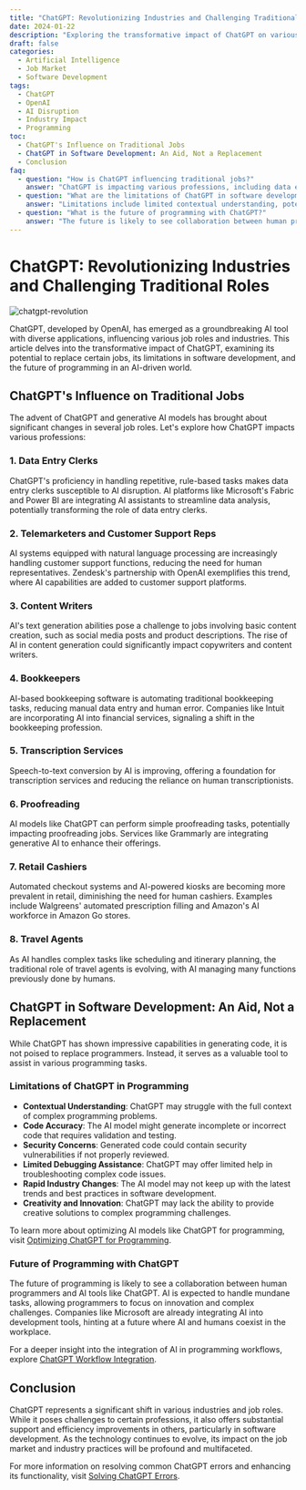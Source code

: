 ```yaml
---
title: "ChatGPT: Revolutionizing Industries and Challenging Traditional Roles"
date: 2024-01-22
description: "Exploring the transformative impact of ChatGPT on various job roles and industries, its integration in software development, and the evolving future of programming in an AI-driven world."
draft: false
categories:
  - Artificial Intelligence
  - Job Market
  - Software Development
tags:
  - ChatGPT
  - OpenAI
  - AI Disruption
  - Industry Impact
  - Programming
toc:
  - ChatGPT's Influence on Traditional Jobs
  - ChatGPT in Software Development: An Aid, Not a Replacement
  - Conclusion
faq:
  - question: "How is ChatGPT influencing traditional jobs?"
    answer: "ChatGPT is impacting various professions, including data entry clerks, telemarketers, content writers, bookkeepers, transcription services, proofreaders, retail cashiers, and travel agents, by automating repetitive tasks and offering AI-driven solutions."
  - question: "What are the limitations of ChatGPT in software development?"
    answer: "Limitations include limited contextual understanding, potential inaccuracies in code, security concerns, restricted debugging assistance, inability to keep up with rapid industry changes, and lack of creativity in complex problem-solving."
  - question: "What is the future of programming with ChatGPT?"
    answer: "The future is likely to see collaboration between human programmers and AI tools like ChatGPT, where AI handles mundane tasks, allowing programmers to focus on innovation and complex challenges."
---
```


# ChatGPT: Revolutionizing Industries and Challenging Traditional Roles

![chatgpt-revolution](/img/chatgpt_revolution.png)

ChatGPT, developed by OpenAI, has emerged as a groundbreaking AI tool with diverse applications, influencing various job roles and industries. This article delves into the transformative impact of ChatGPT, examining its potential to replace certain jobs, its limitations in software development, and the future of programming in an AI-driven world.

## ChatGPT's Influence on Traditional Jobs
The advent of ChatGPT and generative AI models has brought about significant changes in several job roles. Let's explore how ChatGPT impacts various professions:

### 1. Data Entry Clerks
ChatGPT's proficiency in handling repetitive, rule-based tasks makes data entry clerks susceptible to AI disruption. AI platforms like Microsoft's Fabric and Power BI are integrating AI assistants to streamline data analysis, potentially transforming the role of data entry clerks.

### 2. Telemarketers and Customer Support Reps
AI systems equipped with natural language processing are increasingly handling customer support functions, reducing the need for human representatives. Zendesk's partnership with OpenAI exemplifies this trend, where AI capabilities are added to customer support platforms.

### 3. Content Writers
AI's text generation abilities pose a challenge to jobs involving basic content creation, such as social media posts and product descriptions. The rise of AI in content generation could significantly impact copywriters and content writers.

### 4. Bookkeepers
AI-based bookkeeping software is automating traditional bookkeeping tasks, reducing manual data entry and human error. Companies like Intuit are incorporating AI into financial services, signaling a shift in the bookkeeping profession.

### 5. Transcription Services
Speech-to-text conversion by AI is improving, offering a foundation for transcription services and reducing the reliance on human transcriptionists.

### 6. Proofreading
AI models like ChatGPT can perform simple proofreading tasks, potentially impacting proofreading jobs. Services like Grammarly are integrating generative AI to enhance their offerings.

### 7. Retail Cashiers
Automated checkout systems and AI-powered kiosks are becoming more prevalent in retail, diminishing the need for human cashiers. Examples include Walgreens' automated prescription filling and Amazon's AI workforce in Amazon Go stores.

### 8. Travel Agents
As AI handles complex tasks like scheduling and itinerary planning, the traditional role of travel agents is evolving, with AI managing many functions previously done by humans.

## ChatGPT in Software Development: An Aid, Not a Replacement
While ChatGPT has shown impressive capabilities in generating code, it is not poised to replace programmers. Instead, it serves as a valuable tool to assist in various programming tasks.

### Limitations of ChatGPT in Programming
- **Contextual Understanding**: ChatGPT may struggle with the full context of complex programming problems.
- **Code Accuracy**: The AI model might generate incomplete or incorrect code that requires validation and testing.
- **Security Concerns**: Generated code could contain security vulnerabilities if not properly reviewed.
- **Limited Debugging Assistance**: ChatGPT may offer limited help in troubleshooting complex code issues.
- **Rapid Industry Changes**: The AI model may not keep up with the latest trends and best practices in software development.
- **Creativity and Innovation**: ChatGPT may lack the ability to provide creative solutions to complex programming challenges.

To learn more about optimizing AI models like ChatGPT for programming, visit [Optimizing ChatGPT for Programming](https://mggg.cloud/en/chatgpt-optimizing-language-models-for-dialogue/).

### Future of Programming with ChatGPT
The future of programming is likely to see a collaboration between human programmers and AI tools like ChatGPT. AI is expected to handle mundane tasks, allowing programmers to focus on innovation and complex challenges. Companies like Microsoft are already integrating AI into development tools, hinting at a future where AI and humans coexist in the workplace.

For a deeper insight into the integration of AI in programming workflows, explore [ChatGPT Workflow Integration](https://mggg.cloud/en/chatgpt-workflow/).

## Conclusion
ChatGPT represents a significant shift in various industries and job roles. While it poses challenges to certain professions, it also offers substantial support and efficiency improvements in others, particularly in software development. As the technology continues to evolve, its impact on the job market and industry practices will be profound and multifaceted.

For more information on resolving common ChatGPT errors and enhancing its functionality, visit [Solving ChatGPT Errors](https://mggg.cloud/en/how-to-sovle-chatgpt-errors/).
